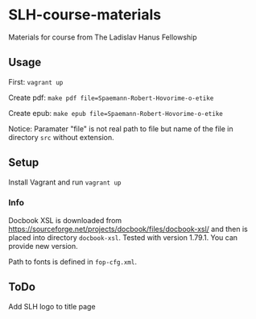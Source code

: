 SLH-course-materials
====================
Materials for course from The Ladislav Hanus Fellowship

Usage
-----
First:
`vagrant up`

Create pdf:
`make pdf file=Spaemann-Robert-Hovorime-o-etike`

Create epub:
`make epub file=Spaemann-Robert-Hovorime-o-etike`

Notice: Paramater "file" is not real path to file but name of the file in directory `src` without extension.

Setup
-----
Install Vagrant and run `vagrant up`

### Info
Docbook XSL is downloaded from https://sourceforge.net/projects/docbook/files/docbook-xsl/
and then is placed into directory `docbook-xsl`. Tested with version 1.79.1. You can provide new version.

Path to fonts is defined in `fop-cfg.xml`.

ToDo
----
Add SLH logo to title page